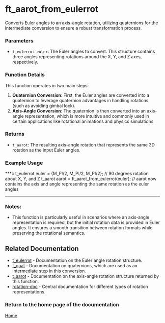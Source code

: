 # ft_aarot_from_eulerrot
Converts Euler angles to an axis-angle rotation, utilizing quaternions for the intermediate conversion to ensure a robust transformation process.

### Parameters
- `t_eulerrot euler`: The Euler angles to convert. This structure contains three angles representing rotations around the X, Y, and Z axes, respectively.

### Function Details
This function operates in two main steps:
1. **Quaternion Conversion**: First, the Euler angles are converted into a quaternion to leverage quaternion advantages in handling rotations (such as avoiding gimbal lock).
2. **Axis-Angle Conversion**: The quaternion is then converted into an axis-angle representation, which is more intuitive and commonly used in certain applications like rotational animations and physics simulations.

### Returns
- `t_aarot`: The resulting axis-angle rotation that represents the same 3D rotation as the input Euler angles.

### Example Usage
***c
t_eulerrot euler = {M_PI/2, M_PI/2, M_PI/2}; // 90 degrees rotation about X, Y, and Z
t_aarot aarot = ft_aarot_from_eulerrot(euler);
// aarot now contains the axis and angle representing the same rotation as the euler angles
***

### Notes:
- This function is particularly useful in scenarios where an axis-angle representation is required, but the initial rotation data is provided in Euler angles. It ensures a smooth transition between rotation formats while preserving the rotational semantics.

## Related Documentation
- [t_eulerrot](../eulerrot/t_eulerrot.md) - Documentation on the Euler angle rotation structure.
- [t_quat](../quaternion/t_quat.md) - Documentation on quaternions, which are used as an intermediate step in this conversion.
- [t_aarot](./t_aarot.md) - Documentation on the axis-angle rotation structure returned by this function.
- [rotation-doc](../rotation-doc.md) - Central documentation for different types of rotation representations.

### Return to the home page of the documentation
[Home](../../home.md)
